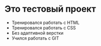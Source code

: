 # Это тестовый проект

+ Тренировался работать с HTML
+ Тренировался работать с CSS
+ Без адаптивной верстки
+ Учился работать с GIT
